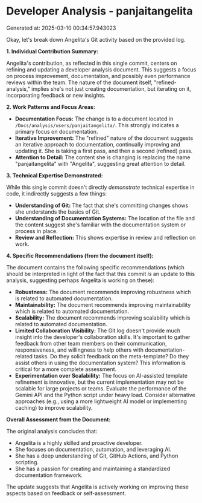 # Developer Analysis - panjaitangelita
Generated at: 2025-03-10 00:34:57.943023

Okay, let's break down Angelita's Git activity based on the provided log.

**1. Individual Contribution Summary:**

Angelita's contribution, as reflected in this single commit, centers on refining and updating a developer analysis document.  This suggests a focus on process improvement, documentation, and possibly even performance reviews within the team.  The nature of the document itself, "refined-analysis," implies she's not just creating documentation, but iterating on it, incorporating feedback or new insights.

**2. Work Patterns and Focus Areas:**

*   **Documentation Focus:** The change is to a document located in `/Docs/analysis/users/panjaitangelita/`.  This strongly indicates a primary focus on documentation.
*   **Iterative Improvement:** The "refined" nature of the document suggests an iterative approach to documentation, continually improving and updating it.  She is taking a first pass, and then a second (refined) pass.
*   **Attention to Detail:** The content she is changing is replacing the name "panjaitangelita" with "Angelita", suggesting great attention to detail.

**3. Technical Expertise Demonstrated:**

While this single commit doesn't directly *demonstrate* technical expertise in code, it indirectly suggests a few things:

*   **Understanding of Git:**  The fact that she's committing changes shows she understands the basics of Git.
*   **Understanding of Documentation Systems:**  The location of the file and the content suggest she's familiar with the documentation system or process in place.
*   **Review and Reflection:** This shows expertise in review and reflection on work.

**4. Specific Recommendations (from the document itself):**

The document contains the following specific recommendations (which should be interpreted in light of the fact that this commit *is* an update to this analysis, suggesting perhaps Angelita is working on these):

*   **Robustness:** The document recommends improving robustness which is related to automated documentation.
*   **Maintainability:** The document recommends improving maintainability which is related to automated documentation.
*   **Scalability:** The document recommends improving scalability which is related to automated documentation.
*   **Limited Collaboration Visibility:** The Git log doesn't provide much insight into the developer's collaboration skills. It's important to gather feedback from other team members on their communication, responsiveness, and willingness to help others with documentation-related tasks. Do they solicit feedback on the meta-template? Do they assist others in using the documentation system? This information is critical for a more complete assessment.
*   **Experimentation over Scalability:** The focus on AI-assisted template refinement is innovative, but the current implementation may not be scalable for large projects or teams. Evaluate the performance of the Gemini API and the Python script under heavy load. Consider alternative approaches (e.g., using a more lightweight AI model or implementing caching) to improve scalability.

**Overall Assessment from the Document:**

The original analysis concludes that:

*   Angelita is a highly skilled and proactive developer.
*   She focuses on documentation, automation, and leveraging AI.
*   She has a deep understanding of Git, GitHub Actions, and Python scripting.
*   She has a passion for creating and maintaining a standardized documentation framework.

The update suggests that Angelita is actively working on improving these aspects based on feedback or self-assessment.
